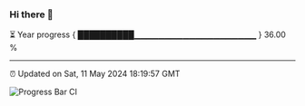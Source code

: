 ### Hi there 👋

⏳ Year progress { ██████████▁▁▁▁▁▁▁▁▁▁▁▁▁▁▁▁▁▁▁▁ } 36.00 %

---

⏰ Updated on Sat, 11 May 2024 18:19:57 GMT

![Progress Bar CI](https://github.com/liununu/liununu/workflows/Progress%20Bar%20CI/badge.svg)
